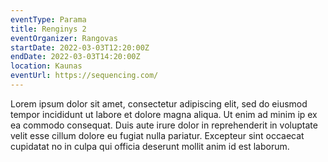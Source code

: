 ```yaml
---
eventType: Parama
title: Renginys 2
eventOrganizer: Rangovas
startDate: 2022-03-03T12:20:00Z
endDate: 2022-03-03T14:20:00Z
location: Kaunas
eventUrl: https://sequencing.com/
---
```


Lorem ipsum dolor sit amet, consectetur adipiscing elit, sed do eiusmod tempor incididunt ut labore et dolore magna aliqua. Ut enim ad minim ip ex ea commodo consequat. Duis aute irure dolor in reprehenderit in voluptate velit esse cillum dolore eu fugiat nulla pariatur. Excepteur sint occaecat cupidatat no in culpa qui officia deserunt mollit anim id est laborum.
